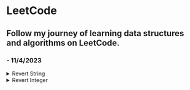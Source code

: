# LeetCode
## Follow my journey of learning data structures and algorithms on LeetCode.
### - 11/4/2023
<details>
    <summary>Revert String</summary>
    &nbsp;&nbsp;&nbsp;&nbsp;Approach 1:
    - Approach 2:
</details>
<details>
    <summary>Revert Integer</summary>
    - Approach 1:
    - Approach 2:
</details>

